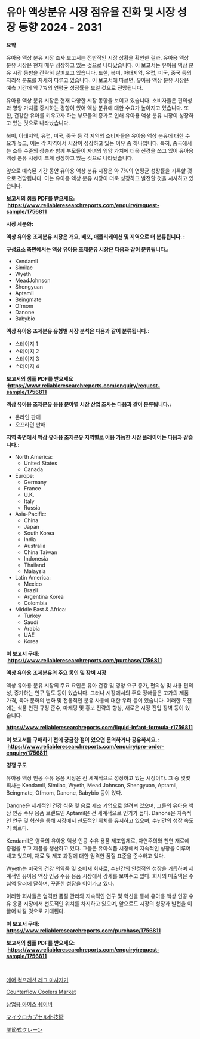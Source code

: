 <p><h1>유아 액상분유 시장 점유율 진화 및 시장 성장 동향 2024 - 2031</h1></p><p><strong>요약</strong></p>
<p><p>유아용 액상 분유 시장 조사 보고서는 전반적인 시장 상황을 확인한 결과, 유아용 액상 분유 시장은 현재 매우 성장하고 있는 것으로 나타났습니다. 이 보고서는 유아용 액상 분유 시장 동향을 간략히 살펴보고 있습니다. 또한, 북미, 아태지역, 유럽, 미국, 중국 등의 지리적 분포를 자세히 다루고 있습니다. 이 보고서에 따르면, 유아용 액상 분유 시장은 예측 기간에 약 7%의 연평균 성장률을 보일 것으로 전망됩니다.</p><p>유아용 액상 분유 시장은 현재 다양한 시장 동향을 보이고 있습니다. 소비자들은 편의성과 영양 가치를 중시하는 경향이 있어 액상 분유에 대한 수요가 높아지고 있습니다. 또한, 건강한 유아를 키우고자 하는 부모들의 증가로 인해 유아용 액상 분유 시장이 성장하고 있는 것으로 나타났습니다.</p><p>북미, 아태지역, 유럽, 미국, 중국 등 각 지역의 소비자들은 유아용 액상 분유에 대한 수요가 높고, 이는 각 지역에서 시장이 성장하고 있는 이유 중 하나입니다. 특히, 중국에서는 소득 수준의 상승과 함께 부모들이 자녀의 영양 가치에 더욱 신경을 쓰고 있어 유아용 액상 분유 시장이 크게 성장하고 있는 것으로 나타났습니다.</p><p>앞으로 예측된 기간 동안 유아용 액상 분유 시장은 약 7%의 연평균 성장률을 기록할 것으로 전망됩니다. 이는 유아용 액상 분유 시장이 더욱 성장하고 발전할 것을 시사하고 있습니다.</p></p>
<p><strong>보고서의 샘플 PDF를 받으세요: &nbsp;<a href="https://www.reliableresearchreports.com/enquiry/request-sample/1756811">https://www.reliableresearchreports.com/enquiry/request-sample/1756811</a></strong></p>
<p><strong>시장 세분화:</strong></p>
<p><strong> 액상 유아용 조제분유 시장은 개요, 배포, 애플리케이션 및 지역으로 더 분류됩니다. :</strong></p>
<p><strong>구성요소 측면에서는 액상 유아용 조제분유 시장은 다음과 같이 분류됩니다.:</strong></p>
<p><ul><li>Kendamil</li><li>Similac</li><li>Wyeth</li><li>MeadJohnson</li><li>Shengyuan</li><li>Aptamil</li><li>Beingmate</li><li>Ofmom</li><li>Danone</li><li>Babybio</li></ul></p>
<p><strong> 액상 유아용 조제분유 유형별 시장 분석은 다음과 같이 분류됩니다.:</strong></p>
<p><ul><li>스테이지 1</li><li>스테이지 2</li><li>스테이지 3</li><li>스테이지 4</li></ul></p>
<p><strong>보고서의 샘플 PDF를 받으세요 :<a href="https://www.reliableresearchreports.com/enquiry/request-sample/1756811">https://www.reliableresearchreports.com/enquiry/request-sample/1756811</a></strong></p>
<p><strong> 액상 유아용 조제분유 응용 분야별 시장 산업 조사는 다음과 같이 분류됩니다.:</strong></p>
<p><ul><li>온라인 판매</li><li>오프라인 판매</li></ul></p>
<p><strong>지역 측면에서 액상 유아용 조제분유 지역별로 이용 가능한 시장 플레이어는 다음과 같습니다.:</strong></p>
<p><ul>
    <li>
        North America:
        <ul>
            <li>United States</li>
            <li>Canada</li>
        </ul>
    </li>
    <li>
        Europe:
        <ul>
            <li>Germany</li>
            <li>France</li>
            <li>U.K.</li>
            <li>Italy</li>
            <li>Russia</li>
        </ul>
    </li>
    <li>
        Asia-Pacific:
        <ul>
            <li>China</li>
            <li>Japan</li>
            <li>South Korea</li>
            <li>India</li>
            <li>Australia</li>
            <li>China Taiwan</li>
            <li>Indonesia</li>
            <li>Thailand</li>
            <li>Malaysia</li>
        </ul>
    </li>
    <li>
        Latin America:
        <ul>
            <li>Mexico</li>
            <li>Brazil</li>
            <li>Argentina Korea</li>
            <li>Colombia</li>
        </ul>
    </li>
    <li>
        Middle East & Africa:
        <ul>
            <li>Turkey</li>
            <li>Saudi</li>
            <li>Arabia</li>
            <li>UAE</li>
            <li>Korea</li>
        </ul>
    </li>
    </ul></p>
<p><strong>이 보고서 구매: &nbsp;<a href="https://www.reliableresearchreports.com/purchase/1756811">https://www.reliableresearchreports.com/purchase/1756811</a></strong></p>
<p><strong>액상 유아용 조제분유의 주요 동인 및 장벽 시장</strong></p>
<p><p>액상 유아용 분유 시장의 주요 요인은 유아 건강 및 영양 요구 증가, 편의성 및 사용 편의성, 증가하는 인구 밀도 등이 있습니다. 그러나 시장에서의 주요 장애물은 고가의 제품 가격, 육아 문화의 변화 및 전통적인 분유 사용에 대한 우려 등이 있습니다. 이러한 도전에는 식품 안전 규정 준수, 마케팅 및 홍보 전략의 향상, 새로운 시장 진입 장벽 등이 있습니다.</p></p>
<p><strong><a href="https://www.reliableresearchreports.com/liquid-infant-formula-r1756811">https://www.reliableresearchreports.com/liquid-infant-formula-r1756811</a></strong></p>
<p><strong>이 보고서를 구매하기 전에 궁금한 점이 있으면 문의하거나 공유하세요.: &nbsp;<a href="https://www.reliableresearchreports.com/enquiry/pre-order-enquiry/1756811">https://www.reliableresearchreports.com/enquiry/pre-order-enquiry/1756811</a></strong></p>
<p><strong>경쟁 구도</strong></p>
<p><p>유아용 액상 인공 수유 용품 시장은 전 세계적으로 성장하고 있는 시장이다. 그 중 몇몇 회사는 Kendamil, Similac, Wyeth, Mead Johnson, Shengyuan, Aptamil, Beingmate, Ofmom, Danone, Babybio 등이 있다.</p><p>Danone은 세계적인 건강 식품 및 음료 제조 기업으로 알려져 있으며, 그들의 유아용 액상 인공 수유 용품 브랜드인 Aptamil은 전 세계적으로 인기가 높다. Danone은 지속적인 연구 및 혁신을 통해 시장에서 선도적인 위치를 유지하고 있으며, 수년간의 성장 속도가 빠르다.</p><p>Kendamil은 영국의 유아용 액상 인공 수유 용품 제조업체로, 자연주의와 천연 재료에 중점을 두고 제품을 생산하고 있다. 그들은 유아식품 시장에서 지속적인 성장을 이루어 내고 있으며, 재료 및 제조 과정에 대한 엄격한 품질 표준을 준수하고 있다.</p><p>Wyeth는 미국의 건강 의약품 및 소비재 회사로, 수년간의 안정적인 성장을 거듭하며 세계적인 유아용 액상 인공 수유 용품 시장에서 강세를 보여주고 있다. 회사의 매출액은 수십억 달러에 달하며, 꾸준한 성장을 이어가고 있다.</p><p>이러한 회사들은 엄격한 품질 관리와 지속적인 연구 및 혁신을 통해 유아용 액상 인공 수유 용품 시장에서 선도적인 위치를 차지하고 있으며, 앞으로도 시장의 성장과 발전을 이끌어 나갈 것으로 기대된다.</p></p>
<p><strong>이 보고서 구매: &nbsp; <a href="https://www.reliableresearchreports.com/purchase/1756811">https://www.reliableresearchreports.com/purchase/1756811</a></strong></p>
<p><strong>보고서의 샘플 PDF를 받으세요: &nbsp;<a href="https://www.reliableresearchreports.com/enquiry/request-sample/1756811">https://www.reliableresearchreports.com/enquiry/request-sample/1756811</a></strong><strong></strong></p>
<p>&nbsp;</p>
<p><p><a href="https://medium.com/@jeremysnyder277/%EC%97%90%EC%96%B4-%EC%BB%B4%ED%94%84%EB%A0%88%EC%85%98-%EB%8B%A4%EB%A6%AC-%EB%A7%88%EC%82%AC%EC%A7%80%EA%B8%B0-%EC%8B%9C%EC%9E%A5-%EC%84%B1%EA%B3%B5%EC%A0%81%EC%9D%B8-%EB%B9%84%EC%A6%88%EB%8B%88%EC%8A%A4-%EC%A0%84%EB%9E%B5%EC%9D%98-%EC%97%B4%EC%87%A0-2031%EB%85%84%EA%B9%8C%EC%A7%80-%EC%98%88%EC%B8%A1-a0a2ed36ec87">에어 컴프레션 레그 마사지기</a></p><p><a href="https://github.com/mancsybtousav/Market-Research-Report-List-2/blob/main/counterflow-coolers-market.md">Counterflow Coolers Market</a></p><p><a href="https://medium.com/@pyscho67867/%EC%83%81%EC%97%85%EC%9A%A9-%EC%95%84%EC%9D%B4%EC%8A%A4-%EC%89%90%EC%9D%B4%EB%B2%84-%EC%8B%9C%EC%9E%A5%EC%9D%80-%EC%8B%9C%EC%9E%A5-%EC%A0%90%EC%9C%A0%EC%9C%A8-%EC%8B%9C%EC%9E%A5-%ED%8A%B8%EB%A0%8C%EB%93%9C-%EB%B0%8F-%EC%8B%9C%EC%9E%A5-%EC%84%B1%EC%9E%A5%EC%97%90-%EA%B4%80%ED%95%9C-%EC%A0%95%EB%B3%B4%EB%A5%BC-%EC%A0%9C%EA%B3%B5%ED%95%A9%EB%8B%88%EB%8B%A4-71a8484c8c92">상업용 아이스 쉐이버</a></p><p><a href="https://github.com/KaydenJohns1964/Market-Research-Report-List-1/blob/main/516399427366.md">マイクロカプセル化技術</a></p><p><a href="https://medium.com/@lewis15david/%E3%82%A2%E3%83%BC%E3%83%86%E3%82%A3%E3%82%AD%E3%83%A5%E3%83%AC%E3%83%BC%E3%83%86%E3%82%A3%E3%83%B3%E3%82%B0%E3%82%AF%E3%83%AC%E3%83%BC%E3%83%B3%E5%B8%82%E5%A0%B4-%E3%82%BF%E3%82%A4%E3%83%97-%E3%82%A2%E3%83%97%E3%83%AA%E3%82%B1%E3%83%BC%E3%82%B7%E3%83%A7%E3%83%B3-%E5%9C%B0%E7%90%86%E3%81%AB%E3%82%88%E3%82%8B%E5%8C%85%E6%8B%AC%E7%9A%84%E8%A9%95%E4%BE%A1-93402e4d7c42">関節式クレーン</a></p></p>